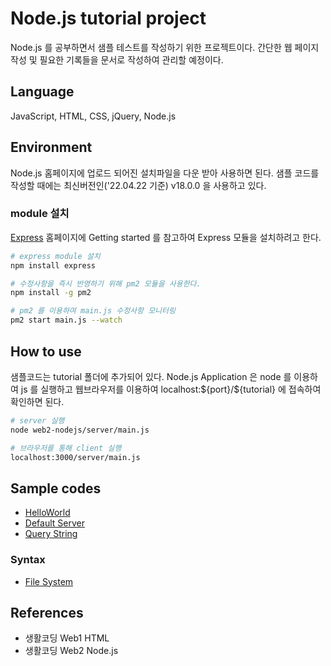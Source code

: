 # Node.js tutorial project

Node.js 를 공부하면서 샘플 테스트를 작성하기 위한 프로젝트이다. 간단한 웹 페이지 작성 및 필요한 기록들을 문서로 작성하여 관리할 예정이다.

## Language

JavaScript, HTML, CSS, jQuery, Node.js

## Environment

Node.js 홈페이지에 업로드 되어진 설치파일을 다운 받아 사용하면 된다. 샘플 코드를 작성할 때에는 최신버전인('22.04.22 기준) v18.0.0 을 사용하고 있다.

### module 설치

[Express](https://expressjs.com/) 홈페이지에 Getting started 를 참고하여 Express 모듈을 설치하려고 한다. 

```sh
# express module 설치
npm install express

# 수정사항을 즉시 반영하기 위해 pm2 모듈을 사용한다.
npm install -g pm2

# pm2 를 이용하여 main.js 수정사항 모니터링
pm2 start main.js --watch
```

## How to use

샘플코드는 tutorial 폴더에 추가되어 있다. Node.js Application 은 node 를 이용하여 js 를 실행하고 웹브라우저를 이용하여 localhost:\${port}/\${tutorial} 에 접속하여 확인하면 된다.

```sh
# server 실행
node web2-nodejs/server/main.js

# 브라우저를 통해 client 실행
localhost:3000/server/main.js
```

## Sample codes

- [HelloWorld](tutorial\helloworld\helloworld.js)
- [Default Server](tutorial\server\main.js)
- [Query String](tutorial\querystring\main.js)

### Syntax

- [File System](tutorial\syntax\filesystem.js)

## References

- 생활코딩 Web1 HTML
- 생활코딩 Web2 Node.js
